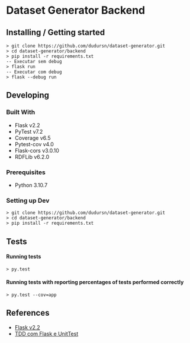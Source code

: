 # Dataset Generator Backend

## Installing / Getting started
    > git clone https://github.com/dudursn/dataset-generator.git
    > cd dataset-generator/backend
    > pip install -r requirements.txt
    -- Executar sem debug
    > flask run
    -- Executar com debug
    > flask --debug run 

## Developing

### Built With
- Flask v2.2
- PyTest v7.2
- Coverage v6.5
- Pytest-cov v4.0
- Flask-cors v3.0.10
- RDFLib v6.2.0

### Prerequisites
- Python 3.10.7

### Setting up Dev
    > git clone https://github.com/dudursn/dataset-generator.git
    > cd dataset-generator/backend
    > pip install -r requirements.txt


## Tests
#### Running tests
    > py.test 

#### Running tests with reporting percentages of tests performed correctly
    > py.test --cov=app

## References
- [Flask v2.2](https://flask.palletsprojects.com/en/2.2.x/)
- [TDD com Flask e UnitTest](https://medium.com/@otaviobn/tdd-com-flask-e-unittest-3f66036a240b)


